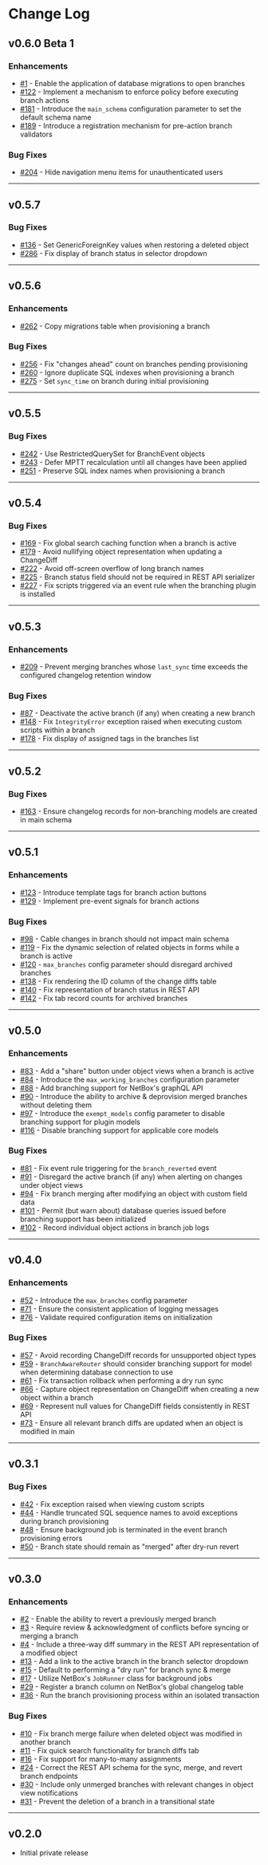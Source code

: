 # Change Log

## v0.6.0 Beta 1

### Enhancements

* [#1](https://github.com/netboxlabs/netbox-branching/issues/1) - Enable the application of database migrations to open branches
* [#122](https://github.com/netboxlabs/netbox-branching/issues/122) - Implement a mechanism to enforce policy before executing branch actions
* [#181](https://github.com/netboxlabs/netbox-branching/issues/181) - Introduce the `main_schema` configuration parameter to set the default schema name
* [#189](https://github.com/netboxlabs/netbox-branching/issues/189) - Introduce a registration mechanism for pre-action branch validators

### Bug Fixes

* [#204](https://github.com/netboxlabs/netbox-branching/issues/204) - Hide navigation menu items for unauthenticated users

---

## v0.5.7

### Bug Fixes

* [#136](https://github.com/netboxlabs/netbox-branching/issues/136) - Set GenericForeignKey values when restoring a deleted object
* [#286](https://github.com/netboxlabs/netbox-branching/issues/286) - Fix display of branch status in selector dropdown

---

## v0.5.6

### Enhancements

* [#262](https://github.com/netboxlabs/netbox-branching/issues/262) - Copy migrations table when provisioning a branch

### Bug Fixes

* [#256](https://github.com/netboxlabs/netbox-branching/issues/256) - Fix "changes ahead" count on branches pending provisioning
* [#260](https://github.com/netboxlabs/netbox-branching/issues/260) - Ignore duplicate SQL indexes when provisioning a branch
* [#275](https://github.com/netboxlabs/netbox-branching/issues/275) - Set `sync_time` on branch during initial provisioning

---

## v0.5.5

### Bug Fixes

* [#242](https://github.com/netboxlabs/netbox-branching/issues/242) - Use RestrictedQuerySet for BranchEvent objects
* [#243](https://github.com/netboxlabs/netbox-branching/issues/243) - Defer MPTT recalculation until all changes have been applied
* [#251](https://github.com/netboxlabs/netbox-branching/issues/251) - Preserve SQL index names when provisioning a branch

---

## v0.5.4

### Bug Fixes

* [#169](https://github.com/netboxlabs/netbox-branching/issues/169) - Fix global search caching function when a branch is active
* [#179](https://github.com/netboxlabs/netbox-branching/issues/179) - Avoid nullifying object representation when updating a ChangeDiff
* [#222](https://github.com/netboxlabs/netbox-branching/issues/222) - Avoid off-screen overflow of long branch names
* [#225](https://github.com/netboxlabs/netbox-branching/issues/225) - Branch status field should not be required in REST API serializer
* [#227](https://github.com/netboxlabs/netbox-branching/issues/227) - Fix scripts triggered via an event rule when the branching plugin is installed

---

## v0.5.3

### Enhancements

* [#209](https://github.com/netboxlabs/netbox-branching/issues/209) - Prevent merging branches whose `last_sync` time exceeds the configured changelog retention window

### Bug Fixes

* [#87](https://github.com/netboxlabs/netbox-branching/issues/87) - Deactivate the active branch (if any) when creating a new branch
* [#148](https://github.com/netboxlabs/netbox-branching/issues/148) - Fix `IntegrityError` exception raised when executing custom scripts within a branch
* [#178](https://github.com/netboxlabs/netbox-branching/issues/178) - Fix display of assigned tags in the branches list

---

## v0.5.2

### Bug Fixes

* [#163](https://github.com/netboxlabs/netbox-branching/issues/163) - Ensure changelog records for non-branching models are created in main schema

---

## v0.5.1

### Enhancements

* [#123](https://github.com/netboxlabs/netbox-branching/issues/123) - Introduce template tags for branch action buttons
* [#129](https://github.com/netboxlabs/netbox-branching/issues/129) - Implement pre-event signals for branch actions

### Bug Fixes

* [#98](https://github.com/netboxlabs/netbox-branching/issues/98) - Cable changes in branch should not impact main schema
* [#119](https://github.com/netboxlabs/netbox-branching/issues/119) - Fix the dynamic selection of related objects in forms while a branch is active
* [#120](https://github.com/netboxlabs/netbox-branching/issues/120) - `max_branches` config parameter should disregard archived branches
* [#138](https://github.com/netboxlabs/netbox-branching/issues/138) - Fix rendering the ID column of the change diffs table
* [#140](https://github.com/netboxlabs/netbox-branching/issues/140) - Fix representation of branch status in REST API
* [#142](https://github.com/netboxlabs/netbox-branching/issues/142) - Fix tab record counts for archived branches

---

## v0.5.0

### Enhancements

* [#83](https://github.com/netboxlabs/netbox-branching/issues/83) - Add a "share" button under object views when a branch is active
* [#84](https://github.com/netboxlabs/netbox-branching/issues/84) - Introduce the `max_working_branches` configuration parameter
* [#88](https://github.com/netboxlabs/netbox-branching/issues/88) - Add branching support for NetBox's graphQL API
* [#90](https://github.com/netboxlabs/netbox-branching/issues/90) - Introduce the ability to archive & deprovision merged branches without deleting them
* [#97](https://github.com/netboxlabs/netbox-branching/issues/97) - Introduce the `exempt_models` config parameter to disable branching support for plugin models
* [#116](https://github.com/netboxlabs/netbox-branching/issues/116) - Disable branching support for applicable core models

### Bug Fixes

* [#81](https://github.com/netboxlabs/netbox-branching/issues/81) - Fix event rule triggering for the `branch_reverted` event
* [#91](https://github.com/netboxlabs/netbox-branching/issues/91) - Disregard the active branch (if any) when alerting on changes under object views
* [#94](https://github.com/netboxlabs/netbox-branching/issues/94) - Fix branch merging after modifying an object with custom field data
* [#101](https://github.com/netboxlabs/netbox-branching/issues/101) - Permit (but warn about) database queries issued before branching support has been initialized
* [#102](https://github.com/netboxlabs/netbox-branching/issues/102) - Record individual object actions in branch job logs

---

## v0.4.0

### Enhancements

* [#52](https://github.com/netboxlabs/netbox-branching/issues/52) - Introduce the `max_branches` config parameter
* [#71](https://github.com/netboxlabs/netbox-branching/issues/71) - Ensure the consistent application of logging messages
* [#76](https://github.com/netboxlabs/netbox-branching/issues/76) - Validate required configuration items on initialization

### Bug Fixes

* [#57](https://github.com/netboxlabs/netbox-branching/issues/57) - Avoid recording ChangeDiff records for unsupported object types
* [#59](https://github.com/netboxlabs/netbox-branching/issues/59) - `BranchAwareRouter` should consider branching support for model when determining database connection to use
* [#61](https://github.com/netboxlabs/netbox-branching/issues/61) - Fix transaction rollback when performing a dry run sync
* [#66](https://github.com/netboxlabs/netbox-branching/issues/66) - Capture object representation on ChangeDiff when creating a new object within a branch
* [#69](https://github.com/netboxlabs/netbox-branching/issues/69) - Represent null values for ChangeDiff fields consistently in REST API
* [#73](https://github.com/netboxlabs/netbox-branching/issues/73) - Ensure all relevant branch diffs are updated when an object is modified in main

---

## v0.3.1

### Bug Fixes

* [#42](https://github.com/netboxlabs/netbox-branching/issues/42) - Fix exception raised when viewing custom scripts
* [#44](https://github.com/netboxlabs/netbox-branching/issues/44) - Handle truncated SQL sequence names to avoid exceptions during branch provisioning
* [#48](https://github.com/netboxlabs/netbox-branching/issues/48) - Ensure background job is terminated in the event branch provisioning errors
* [#50](https://github.com/netboxlabs/netbox-branching/issues/50) - Branch state should remain as "merged" after dry-run revert

---

## v0.3.0

### Enhancements

* [#2](https://github.com/netboxlabs/netbox-branching/issues/2) - Enable the ability to revert a previously merged branch
* [#3](https://github.com/netboxlabs/netbox-branching/issues/3) - Require review & acknowledgment of conflicts before syncing or merging a branch
* [#4](https://github.com/netboxlabs/netbox-branching/issues/4) - Include a three-way diff summary in the REST API representation of a modified object
* [#13](https://github.com/netboxlabs/netbox-branching/issues/13) - Add a link to the active branch in the branch selector dropdown
* [#15](https://github.com/netboxlabs/netbox-branching/issues/15) - Default to performing a "dry run" for branch sync & merge
* [#17](https://github.com/netboxlabs/netbox-branching/issues/17) - Utilize NetBox's `JobRunner` class for background jobs
* [#29](https://github.com/netboxlabs/netbox-branching/issues/29) - Register a branch column on NetBox's global changelog table
* [#36](https://github.com/netboxlabs/netbox-branching/issues/36) - Run the branch provisioning process within an isolated transaction

### Bug Fixes

* [#10](https://github.com/netboxlabs/netbox-branching/issues/10) - Fix branch merge failure when deleted object was modified in another branch
* [#11](https://github.com/netboxlabs/netbox-branching/issues/11) - Fix quick search functionality for branch diffs tab
* [#16](https://github.com/netboxlabs/netbox-branching/issues/16) - Fix support for many-to-many assignments
* [#24](https://github.com/netboxlabs/netbox-branching/issues/24) - Correct the REST API schema for the sync, merge, and revert branch endpoints
* [#30](https://github.com/netboxlabs/netbox-branching/issues/30) - Include only unmerged branches with relevant changes in object view notifications
* [#31](https://github.com/netboxlabs/netbox-branching/issues/31) - Prevent the deletion of a branch in a transitional state

---

## v0.2.0

* Initial private release
